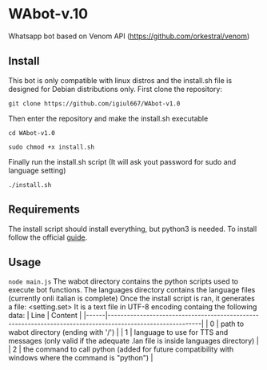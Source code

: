 # WAbot-v.10
Whatsapp bot based on Venom API (https://github.com/orkestral/venom)


## Install
This bot is only compatible with linux distros and the install.sh file is designed for Debian distributions only.
First clone the repository:

`git clone https://github.com/igiul667/WAbot-v1.0`

Then enter the repository and make the install.sh executable

`cd WAbot-v1.0`

`sudo chmod +x install.sh`

Finally run the install.sh script (It will ask yout password for sudo and language setting)

`./install.sh`

## Requirements
The install script should install everything, but python3 is needed. To install follow the official [guide](https://wiki.python.org/moin/BeginnersGuide/Download).

## Usage
`node main.js`
The wabot directory contains the python scripts used to execute bot functions.
The languages directory contains the language files (currently onli italian is complete)
Once the install script is ran, it generates a file: <setting.set>
It is a text file in UTF-8 encoding containg the following data:
| Line | Content                                                                                                   |
|------|-----------------------------------------------------------------------------------------------------------|
|    0 | path to wabot directory (ending with '/')                                                                 |
|    1 | language to use for TTS and messages (only valid if the adequate .lan file is inside languages directory) |
|    2 | the command to call python (added for future compatibility with windows where the command is "python")    |
